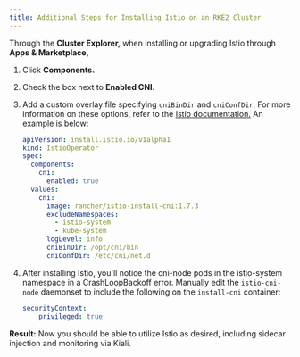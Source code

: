 ```yaml
---
title: Additional Steps for Installing Istio on an RKE2 Cluster
---
```


Through the **Cluster Explorer,** when installing or upgrading Istio through **Apps & Marketplace,**

1. Click **Components.**
1. Check the box next to **Enabled CNI.**
1. Add a custom overlay file specifying `cniBinDir` and `cniConfDir`. For more information on these options, refer to the [Istio documentation.](https://istio.io/latest/docs/setup/additional-setup/cni/#helm-chart-parameters) An example is below:

    ```yaml
    apiVersion: install.istio.io/v1alpha1
    kind: IstioOperator
    spec:
      components:
        cni:
          enabled: true
      values:
        cni:
          image: rancher/istio-install-cni:1.7.3
          excludeNamespaces:
            - istio-system
            - kube-system
          logLevel: info
          cniBinDir: /opt/cni/bin
          cniConfDir: /etc/cni/net.d
    ```
1. After installing Istio, you'll notice the cni-node pods in the istio-system namespace in a CrashLoopBackoff error. Manually edit the `istio-cni-node` daemonset to include the following on the `install-cni` container:
    ```yaml
    securityContext:
        privileged: true
    ```

**Result:** Now you should be able to utilize Istio as desired, including sidecar injection and monitoring via Kiali.
